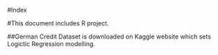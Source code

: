 #Index 

#This document includes R project.

##German Credit Dataset is downloaded on Kaggle website which sets Logictic Regression modelling.
